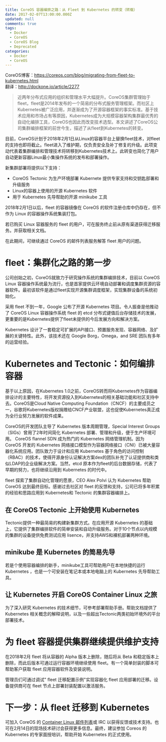 ```yaml
---
title: CoreOS 容器编排之路：从 Fleet 到 Kubernetes 的转变（转载）
date: 2017-02-07T13:00:00.000Z
updated: null
comments: true
tags:
  - Docker
  - CoreOS
  - CoreOS Blog
  - Deprecated
categories:
  - Docker
  - CoreOS
---
```


CoreOS博客：<https://coreos.com/blog/migrating-from-fleet-to-kubernetes.html><br>
翻译：<http://dockone.io/article/2277>

> 近两年分布式应用的组织和管理水平大幅提升。CoreOS集群管理始于fleet，fleet是2014年发布的一个简易的分布式服务管理框架。而社区上Kubernetes被广泛应用，并逐渐成为了开源容器框架的事实标准。基于技术应用和市场占有等原因，Kubernetes成为大规模容器架构集群最优秀的自动化编排工具，CoreOS也因此而改变技术选型。本文讲述了CoreOS公司集群编排框架的前世今生，描述了从fleet到Kubernetes的转变。

<!-- more -->

目前，CoreOS计划于2018年2月1日从Linux的容器平台上替换fleet技术，对fleet的支持也即将截止。fleet进入了维护期，仅负责安全及补丁修复的升级。此项变动代表着集群编排和管理技术将转移到Kubernetes技术上。此转变也简化了用户自动更新容器Linux最小集操作系统的发布和部署操作。

新集群部署将提供以下支持：

- CoreOS Tectonic 为生产环境部署 Kubernete 提供专家支持和交钥匙部署和升级服务
- Linux的容器上使用的开源 Kubernetes 软件
- 用于 Kubernetes 先导帮助的开源 minikube 工具

2018年2月1日以后，fleet 的容器镜像在 CoreOS 的软件注册仓库中仍存在，但不作为 Linux 的容器操作系统集装打包。

若已购买 Linux 容器服务的 fleet 的用户，可在服务终止前从原有渠道获得迁移服务。并获取相关文档。

在此期间，可继续通过 CoreOS 的邮件列表服务解答 fleet 用户的问题。

# fleet：集群化之路的第一步

公司创始之初，CoreOS就致力于研究操作系统的集群编排技术，目前以 CoreOS Linux 容器操作系统最为流行，也是首家提供云环境自动部署和调度集群资源的容器软件。最初该软件是通过fleet实现开源集群调度框架，实现集群设备的系统初始化。

采用 fleet 不到一年，Google 公布了开源 Kubernetes 项目。令人振奋是他推动了 CoreOS Linux 容器操作系统 fleet 的 etcd 分布式键值后台存储技术的发展，更重要的是Kubernetes提供了fleet未提供的今后发展方向和解决方案。

Kubernetes 设计了一套稳定可扩展的API接口、预置服务发现、容器网络、及扩展的关键特性。此外，该技术还在 Google Borg，Omega，and SRE 团队有多年的运营经验。

# Kubernetes and Tectonic：如何编排容器

基于以上原因，在Kubernetes 1.0之前，CoreOS转而将Kubernetes作为容器编排设计的主要特性，将开发资源投入到Kubernetes的相关基础功能和社区支持中去。CoreOS是Cloud Native Computing Foundation（CNCF）的主要成员之一，谷歌将Kubernetes版权捐赠给CNCF产业联盟，这也促使Kubernetes真正成为全行业努力发展的软件成果。

CoreOS的开发团队主导了 Kubernetes 版本周期管理，Special Interest Groups（SIGs）曾用了2年时间简化 Kubernetes 部署、管理和升级，便于生产环境可用。 CoreOS flannel SDN 成为热门的 Kubernetes 网络管理机制。因为 CoreOS 开发的 Kubernetes 网络接口模型作为容器网络接口（CNI）已被大量容器化系统应用。团队致力于设计和应用 Kubernetes 基于角色的访问控制（RBAC）的技术，使得开源身份认证解决方案dex的团队补充了认证提供商和类似LDAP的企业级解决方案。当然，etcd 原本作为fleet的后台数据存储，代表了早期的努力，也将继续沿用到 Kubernetes 的时代中。

fleet 探索了集群自动化管理的愿景，CEO Alex Polvi 认为 Kubernetes 帮助 CoreOS 达到最终目标。感谢过去社区对 fleet 的反馈和支持，公司已将多年积累的经验和思路应用到 Kubernetes和 Tectonic 的集群容器编排上。

## 在 CoreOS Tectonic 上开始使用 Kubernetes

Tectonic提供一种最简易的构建新集群方式。在应用开源 Kubernetes 的基础上，它提供了集群编排软件的简单安装和自动升级服务。对于10个节点以内规模的集群的设备提供免费测试应用 lisence，并支持AWS和裸机部署两种环境。

## minikube 是 Kubernetes 的简易先导

若是个使用容器编排的新手，minikube工具可帮助用户在本地快捷的运行 Kubernetes ，也是一个可安装在笔记本或本地电脑上的 Kubernetes 先导帮助工具。

## 让 Kubernetes 开启 CoreOS Container Linux 之旅

为了深入研究 Kubernetes 的技术细节，可参考部署帮助手册。帮助文档提供了 Kubernetes 相关概念的解释说明，以及一些超出Tectonic两类初始环境外的平台部署技术。

# 为 fleet 容器提供集群继续提供维护支持

在2018年2月 fleet 将从容器的 Alpha 版本上删除，随后将从 Beta 和稳定版本上删除，而此后版本可通过运行容器环境继续使用 fleet。有一个简单封装的脚本可帮助客户获取 fleet 应用容器软件及安装说明。

管理员们可通过调试" fleet 迁移配置示例"实现容器化 fleet 应用部署的迁移。设备提供商可在 fleet 节点上部署封装配置以激活服务。

# 下一步：从 fleet 迁移到 Kubernetes

可加入 CoreOS 的 [Container Linux 邮件列表](https://groups.google.com/forum/#!forum/coreos-user)或 IRC 以获得反馈或技术支持。也可在2月14日的现场技术研讨会获得更多信息。最终，建议参加 Coreos 的 Kubernetes 的专家面授培训，帮助开始 Kubernetes 的正式使用。
